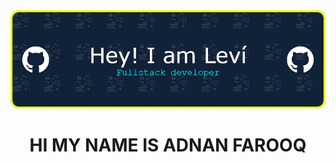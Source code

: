 <div align="center">
  <img src="https://github.com/Adnan-Farooq/Adnan-Farooq/blob/main/githubbanner.png" alt="logo">
  <h1 style="text-align:center;">HI MY NAME IS ADNAN FAROOQ</h1>
</div>
